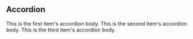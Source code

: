 ## Accordion

<Accordion>
  <AccordionItem title="Item 1">
    This is the first item's accordion body.
  </AccordionItem>
  <AccordionItem title="Item 2">
    This is the second item's accordion body.
  </AccordionItem>
  <AccordionItem title="Item 3">
    This is the third item's accordion body.
  </AccordionItem>
</Accordion>